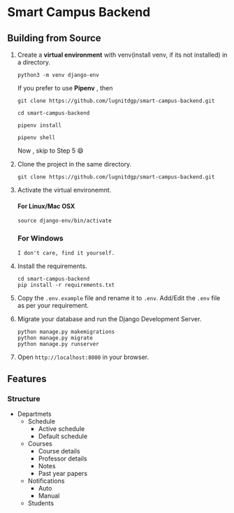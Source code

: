 # Smart Campus Backend


## Building from Source

1. Create a **virtual environment** with venv(install venv, if its not installed) in a directory.
    ```
    python3 -m venv django-env

    ```
    If you prefer to use **Pipenv** , then 
    ```
    git clone https://github.com/lugnitdgp/smart-campus-backend.git

    cd smart-campus-backend

    pipenv install

    pipenv shell
    ```
    Now , skip to Step 5 :smile:

2. Clone the project in the same directory.
    ```
    git clone https://github.com/lugnitdgp/smart-campus-backend.git

    ```

3. Activate the virtual environemnt.
    #### For Linux/Mac OSX   
    ```
    source django-env/bin/activate
    ```
    ### For Windows
    `I don't care, find it yourself.`
    
4. Install the requirements.
    ```
    cd smart-campus-backend
    pip install -r requirements.txt

    ```
5.  Copy the `.env.example` file and rename it to `.env`.
    Add/Edit the `.env` file as per your requirement.

6.  Migrate your database and run the Django Development Server.

    ```
    python manage.py makemigrations
    python manage.py migrate
    python manage.py runserver

    ```
7. Open `http://localhost:8000` in your browser.


## Features

### Structure

*   Departmets
    *   Schedule
        *   Active schedule
        *   Default schedule
    *   Courses
        *   Course details
        *   Professor details
        *   Notes
        *   Past year papers
    *   Notifications
        *   Auto
        *   Manual
    *   Students
